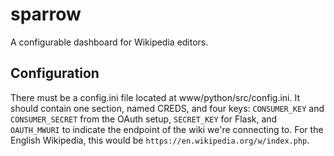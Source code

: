 # sparrow
A configurable dashboard for Wikipedia editors.

## Configuration

There must be a config.ini file located at www/python/src/config.ini.
It should contain one section, named CREDS, and four keys:
`CONSUMER_KEY` and `CONSUMER_SECRET` from the OAuth setup,
`SECRET_KEY` for Flask, and `OAUTH_MWURI` to indicate the endpoint of
the wiki we're connecting to. For the English Wikipedia, this would be
`https://en.wikipedia.org/w/index.php`.
